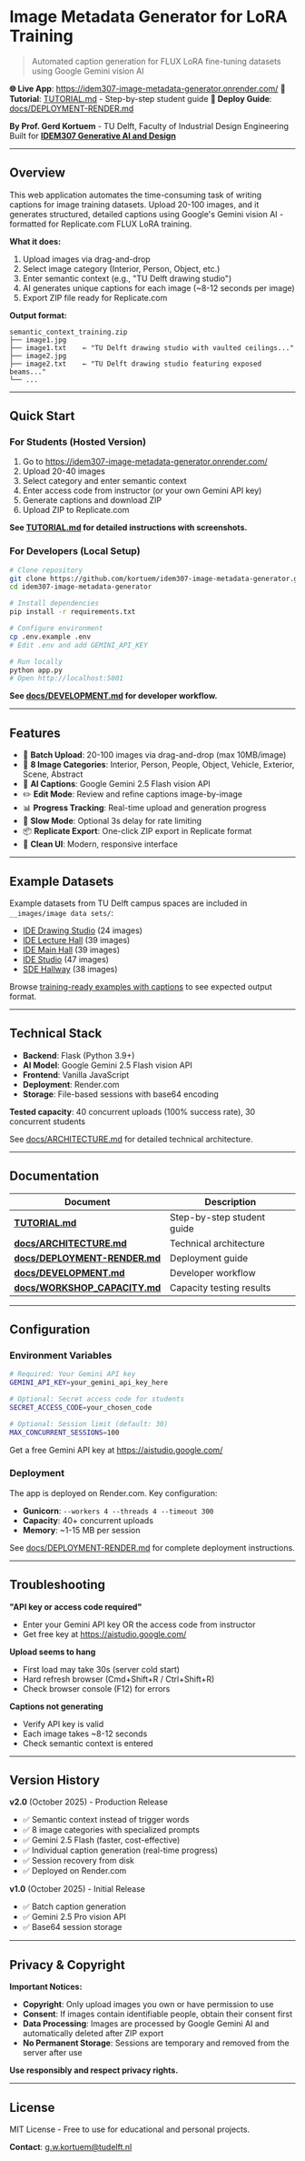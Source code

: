 # Image Metadata Generator for LoRA Training

> Automated caption generation for FLUX LoRA fine-tuning datasets using Google Gemini vision AI

**🌐 Live App**: https://idem307-image-metadata-generator.onrender.com/
**📖 Tutorial**: [TUTORIAL.md](TUTORIAL.md) - Step-by-step student guide
**🔧 Deploy Guide**: [docs/DEPLOYMENT-RENDER.md](docs/DEPLOYMENT-RENDER.md)

**By Prof. Gerd Kortuem** - TU Delft, Faculty of Industrial Design Engineering
Built for **[IDEM307 Generative AI and Design](https://studiegids.tudelft.nl/courses/study-guide/educations/12452)**

---

## Overview

This web application automates the time-consuming task of writing captions for image training datasets. Upload 20-100 images, and it generates structured, detailed captions using Google's Gemini vision AI - formatted for Replicate.com FLUX LoRA training.

**What it does:**
1. Upload images via drag-and-drop
2. Select image category (Interior, Person, Object, etc.)
3. Enter semantic context (e.g., "TU Delft drawing studio")
4. AI generates unique captions for each image (~8-12 seconds per image)
5. Export ZIP file ready for Replicate.com

**Output format:**
```
semantic_context_training.zip
├── image1.jpg
├── image1.txt    ← "TU Delft drawing studio with vaulted ceilings..."
├── image2.jpg
├── image2.txt    ← "TU Delft drawing studio featuring exposed beams..."
└── ...
```

---

## Quick Start

### For Students (Hosted Version)

1. Go to https://idem307-image-metadata-generator.onrender.com/
2. Upload 20-40 images
3. Select category and enter semantic context
4. Enter access code from instructor (or your own Gemini API key)
5. Generate captions and download ZIP
6. Upload ZIP to Replicate.com

**See [TUTORIAL.md](TUTORIAL.md) for detailed instructions with screenshots.**

### For Developers (Local Setup)

```bash
# Clone repository
git clone https://github.com/kortuem/idem307-image-metadata-generator.git
cd idem307-image-metadata-generator

# Install dependencies
pip install -r requirements.txt

# Configure environment
cp .env.example .env
# Edit .env and add GEMINI_API_KEY

# Run locally
python app.py
# Open http://localhost:5001
```

**See [docs/DEVELOPMENT.md](docs/DEVELOPMENT.md) for developer workflow.**

---

## Features

- 📁 **Batch Upload**: 20-100 images via drag-and-drop (max 10MB/image)
- 🎯 **8 Image Categories**: Interior, Person, People, Object, Vehicle, Exterior, Scene, Abstract
- 🤖 **AI Captions**: Google Gemini 2.5 Flash vision API
- ✏️ **Edit Mode**: Review and refine captions image-by-image
- 📊 **Progress Tracking**: Real-time upload and generation progress
- 🐢 **Slow Mode**: Optional 3s delay for rate limiting
- 📦 **Replicate Export**: One-click ZIP export in Replicate format
- 🎨 **Clean UI**: Modern, responsive interface

---

## Example Datasets

Example datasets from TU Delft campus spaces are included in `__images/image data sets/`:

- [IDE Drawing Studio](https://github.com/kortuem/idem307-image-metadata-generator/tree/main/__images/image%20data%20sets/IDE%20Drawing%20Studio) (24 images)
- [IDE Lecture Hall](https://github.com/kortuem/idem307-image-metadata-generator/tree/main/__images/image%20data%20sets/IDE%20Lecture%20Hall) (39 images)
- [IDE Main Hall](https://github.com/kortuem/idem307-image-metadata-generator/tree/main/__images/image%20data%20sets/IDE%20Main%20Hall) (39 images)
- [IDE Studio](https://github.com/kortuem/idem307-image-metadata-generator/tree/main/__images/image%20data%20sets/IDE%20Studio) (47 images)
- [SDE Hallway](https://github.com/kortuem/idem307-image-metadata-generator/tree/main/__images/image%20data%20sets/SDE%20Hallway) (38 images)

Browse [training-ready examples with captions](https://github.com/kortuem/idem307-image-metadata-generator/tree/main/__images) to see expected output format.

---

## Technical Stack

- **Backend**: Flask (Python 3.9+)
- **AI Model**: Google Gemini 2.5 Flash vision API
- **Frontend**: Vanilla JavaScript
- **Deployment**: Render.com
- **Storage**: File-based sessions with base64 encoding

**Tested capacity**: 40 concurrent uploads (100% success rate), 30 concurrent students

See [docs/ARCHITECTURE.md](docs/ARCHITECTURE.md) for detailed technical architecture.

---

## Documentation

| Document | Description |
|----------|-------------|
| **[TUTORIAL.md](TUTORIAL.md)** | Step-by-step student guide |
| **[docs/ARCHITECTURE.md](docs/ARCHITECTURE.md)** | Technical architecture |
| **[docs/DEPLOYMENT-RENDER.md](docs/DEPLOYMENT-RENDER.md)** | Deployment guide |
| **[docs/DEVELOPMENT.md](docs/DEVELOPMENT.md)** | Developer workflow |
| **[docs/WORKSHOP_CAPACITY.md](docs/WORKSHOP_CAPACITY.md)** | Capacity testing results |

---

## Configuration

### Environment Variables

```bash
# Required: Your Gemini API key
GEMINI_API_KEY=your_gemini_api_key_here

# Optional: Secret access code for students
SECRET_ACCESS_CODE=your_chosen_code

# Optional: Session limit (default: 30)
MAX_CONCURRENT_SESSIONS=100
```

Get a free Gemini API key at https://aistudio.google.com/

### Deployment

The app is deployed on Render.com. Key configuration:

- **Gunicorn**: `--workers 4 --threads 4 --timeout 300`
- **Capacity**: 40+ concurrent uploads
- **Memory**: ~1-15 MB per session

See [docs/DEPLOYMENT-RENDER.md](docs/DEPLOYMENT-RENDER.md) for complete deployment instructions.

---

## Troubleshooting

**"API key or access code required"**
- Enter your Gemini API key OR the access code from instructor
- Get free key at https://aistudio.google.com/

**Upload seems to hang**
- First load may take 30s (server cold start)
- Hard refresh browser (Cmd+Shift+R / Ctrl+Shift+R)
- Check browser console (F12) for errors

**Captions not generating**
- Verify API key is valid
- Each image takes ~8-12 seconds
- Check semantic context is entered

---

## Version History

**v2.0** (October 2025) - Production Release
- ✅ Semantic context instead of trigger words
- ✅ 8 image categories with specialized prompts
- ✅ Gemini 2.5 Flash (faster, cost-effective)
- ✅ Individual caption generation (real-time progress)
- ✅ Session recovery from disk
- ✅ Deployed on Render.com

**v1.0** (October 2025) - Initial Release
- ✅ Batch caption generation
- ✅ Gemini 2.5 Pro vision API
- ✅ Base64 session storage

---

## Privacy & Copyright

**Important Notices:**
- **Copyright**: Only upload images you own or have permission to use
- **Consent**: If images contain identifiable people, obtain their consent first
- **Data Processing**: Images are processed by Google Gemini AI and automatically deleted after ZIP export
- **No Permanent Storage**: Sessions are temporary and removed from the server after use

**Use responsibly and respect privacy rights.**

---

## License

MIT License - Free to use for educational and personal projects.

**Contact**: g.w.kortuem@tudelft.nl

